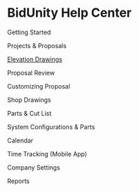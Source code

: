 # BidUnity Help Center

Getting Started

Projects & Proposals

[Elevation Drawings](elevation-drawings/elevation-drawings.md)

Proposal Review

Customizing Proposal

Shop Drawings

Parts & Cut List

System Configurations & Parts

Calendar

Time Tracking \(Mobile App\)

Company Settings

Reports

